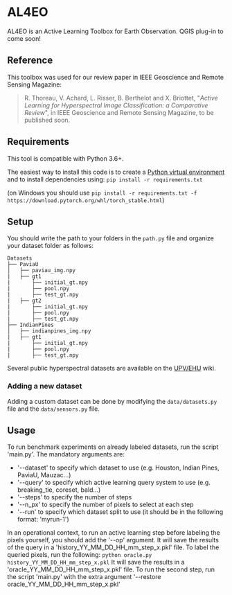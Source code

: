 # AL4EO

AL4EO is an Active Learning Toolbox for Earth Observation. QGIS plug-in to come soon!

## Reference

This toolbox was used for our review paper in IEEE Geoscience and Remote Sensing Magazine:

> R. Thoreau, V. Achard, L. Risser, B. Berthelot and X. Briottet, "*Active Learning for Hyperspectral Image Classification: a Comparative Review*", in IEEE Geoscience and Remote Sensing Magazine, to be published soon.

## Requirements

This tool is compatible with Python 3.6+.

The easiest way to install this code is to create a [Python virtual environment](https://docs.python.org/3/tutorial/venv.html) and to install dependencies using:
`pip install -r requirements.txt`

(on Windows you should use `pip install -r requirements.txt -f https://download.pytorch.org/whl/torch_stable.html`)

## Setup

You should write the path to your folders in the `path.py` file and organize your dataset folder as follows:


```
Datasets
├── PaviaU
│   ├── paviau_img.npy
|   ├── gt1
|       ├── initial_gt.npy
|       ├── pool.npy
|       ├── test_gt.npy
|   ├── gt2
|       ├── initial_gt.npy
|       ├── pool.npy
|       ├── test_gt.npy
├── IndianPines
│   ├── indianpines_img.npy
|   ├── gt1
|       ├── initial_gt.npy
|       ├── pool.npy
|       ├── test_gt.npy

```

Several public hyperspectral datasets are available on the [UPV/EHU](http://www.ehu.eus/ccwintco/index.php?title=Hyperspectral_Remote_Sensing_Scenes) wiki.


### Adding a new dataset

Adding a custom dataset can be done by modifying the `data/datasets.py` file and the `data/sensors.py` file. 

## Usage

To run benchmark experiments on already labeled datasets, run the script 'main.py'. The mandatory arguments are:
 * '--dataset' to specify which dataset to use (e.g. Houston, Indian Pines, PaviaU, Mauzac...)
 * '--query' to specify which active learning query system to use (e.g. breaking_tie, coreset, bald...)
 * '--steps' to specify the number of steps
 * '--n_px' to specify the number of pixels to select at each step
 * '--run' to specify which dataset split to use (it should be in the following format: 'myrun-1')

In an operational context, to run an active learning step before labeling the pixels yourself, you should add the '--op' argument.
It will save the results of the query in a 'history_YY_MM_DD_HH_mm_step_x.pkl' file.
To label the queried pixels, run the following:
`python oracle.py history_YY_MM_DD_HH_mm_step_x.pkl`
It will save the results in a 'oracle_YY_MM_DD_HH_mm_step_x.pkl' file.
To run the second step, run the script 'main.py' with the extra argument '--restore oracle_YY_MM_DD_HH_mm_step_x.pkl'
